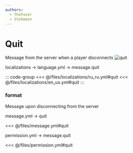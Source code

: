 ```yaml
---
authors:
  - TheFaser
  - Stokmenn
---
```


# Quit

Message from the server when a player disconnects
![quit](/quit.png)

[//]: # (localization)
<!--@include: @/parts/words.md#localization--> 
<!--@include: @/parts/words.md#path--> localizations → language.yml → message.quit

<!--@include: @/parts/words.md#default--> 

::: code-group
<<< @/files/localizations/ru_ru.yml#quit
<<< @/files/localizations/en_us.yml#quit
:::

### format

Message upon disconnecting from the server

[//]: # (message.yml)
<!--@include: @/parts/words.md#setting-->
<!--@include: @/parts/words.md#path--> message.yml → quit

<!--@include: @/parts/words.md#default-->
<<< @/files/message.yml#quit

<!--@include: @/parts/enable.md-->
<!--@include: @/parts/range.md-->
<!--@include: @/parts/destination.md-->
<!--@include: @/parts/sound.md-->

[//]: # (permission.yml)
<!--@include: @/parts/words.md#permission-->
<!--@include: @/parts/words.md#path--> permission.yml → message.quit

<!--@include: @/parts/words.md#default-->
<<< @/files/permission.yml#quit

<!--@include: @/parts/permission/permissionTier3.md-->
<!--@include: @/parts/permission/sound.md-->
